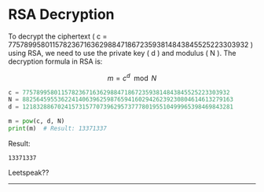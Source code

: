 

# RSA Decryption

To decrypt the ciphertext \( c = 77578995801157823671636298847186723593814843845525223303932 \) 
using RSA, we need to use the private key \( d \) and modulus \( N \). The decryption formula in RSA is:

$$
m = c^d \mod N
$$

```python
c = 77578995801157823671636298847186723593814843845525223303932
N = 882564595536224140639625987659416029426239230804614613279163
d = 121832886702415731577073962957377780195510499965398469843281

m = pow(c, d, N)
print(m)  # Result: 13371337
```

Result:

```
13371337
```

Leetspeak??

---
